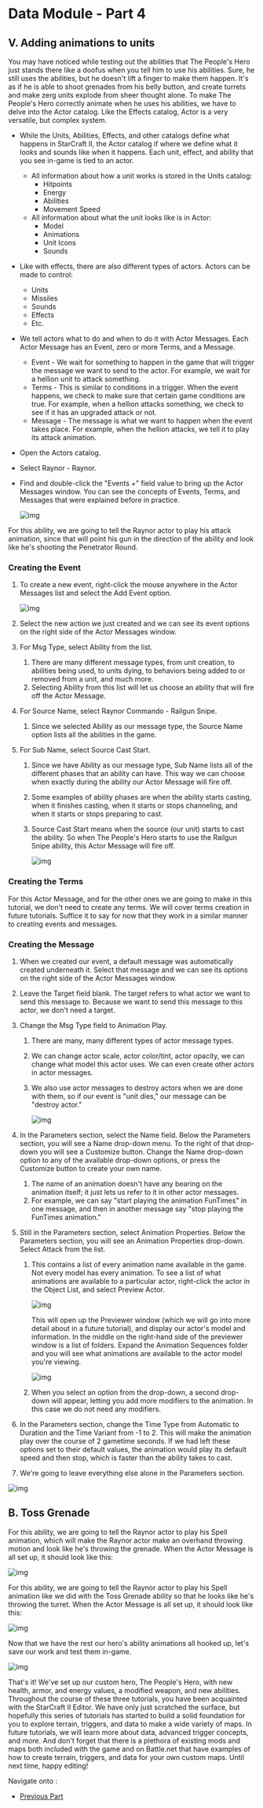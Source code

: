 # Data Module - Part 4

## V. Adding animations to units

You may have noticed while testing out the abilities that The People's Hero just stands there like a doofus when you tell him to use his abilities. Sure, he still uses the abilities, but he doesn't lift a finger to make them happen. It's as if he is able to shoot grenades from his belly button, and create turrets and make zerg units explode from sheer thought alone. To make The People's Hero correctly animate when he uses his abilities, we have to delve into the Actor catalog. Like the Effects catalog, Actor is a very versatile, but complex system.

- While the Units, Abilities, Effects, and other catalogs define what happens in StarCraft II, the Actor catalog if where we define what it looks and sounds like when it happens. Each unit, effect, and ability that you see in-game is tied to an actor.
  - All information about how a unit works is stored in the Units catalog:
    - Hitpoints
    - Energy
    - Abilities
    - Movement Speed
  - All information about what the unit looks like is in Actor:
    - Model
    - Animations
    - Unit Icons
    - Sounds
- Like with effects, there are also different types of actors. Actors can be made to control:
  - Units
  - Missiles
  - Sounds
  - Effects
  - Etc.
- We tell actors what to do and when to do it with Actor Messages. Each Actor Message has an Event, zero or more Terms, and a Message.
  - Event - We wait for something to happen in the game that will trigger the message we want to send to the actor. For example, we wait for a hellion unit to attack something.
  - Terms - This is similar to conditions in a trigger. When the event happens, we check to make sure that certain game conditions are true. For example, when a hellion attacks something, we check to see if it has an upgraded attack or not.
  - Message - The message is what we want to happen when the event takes place. For example, when the hellion attacks, we tell it to play its attack animation.





- Open the Actors catalog.

- Select Raynor - Raynor.

- Find and double-click the "Events +" field value to bring up the Actor Messages window. You can see the concepts of Events, Terms, and Messages that were explained before in practice.

  ![img](040-changingunitactor-actorwindow.jpg)





For this ability, we are going to tell the Raynor actor to play his attack animation, since that will point his gun in the direction of the ability and look like he's shooting the Penetrator Round.

### Creating the Event

1. To create a new event, right-click the mouse anywhere in the Actor Messages list and select the Add Event option.

   ![img](041-changingunitactor-addeventoption.jpg)

2. Select the new action we just created and we can see its event options on the right side of the Actor Messages window.

3. For Msg Type, select Ability from the list.

   1. There are many different message types, from unit creation, to abilities being used, to units dying, to behaviors being added to or removed from a unit, and much more.
   2. Selecting Ability from this list will let us choose an ability that will fire off the Actor Message.

4. For Source Name, select Raynor Commando - Railgun Snipe.

   1. Since we selected Ability as our message type, the Source Name option lists all the abilities in the game.

5. For Sub Name, select Source Cast Start.

   1. Since we have Ability as our message type, Sub Name lists all of the different phases that an ability can have. This way we can choose when exactly during the ability our Actor Message will fire off.

   2. Some examples of ability phases are when the ability starts casting, when it finishes casting, when it starts or stops channeling, and when it starts or stops preparing to cast.

   3. Source Cast Start means when the source (our unit) starts to cast the ability. So when The People's Hero starts to use the Railgun Snipe ability, this Actor Message will fire off.

      ![img](042-changingunitactor-snipeevent.jpg)





### Creating the Terms

For this Actor Message, and for the other ones we are going to make in this tutorial, we don't need to create any terms. We will cover terms creation in future tutorials. Suffice it to say for now that they work in a similar manner to creating events and messages.

### Creating the Message

1. When we created our event, a default message was automatically created underneath it. Select that message and we can see its options on the right side of the Actor Messages window.

2. Leave the Target field blank. The target refers to what actor we want to send this message to. Because we want to send this message to this actor, we don't need a target.

3. Change the Msg Type field to Animation Play.

   1. There are many, many different types of actor message types.

   2. We can change actor scale, actor color/tint, actor opacity, we can change what model this actor uses. We can even create other actors in actor messages.

   3. We also use actor messages to destroy actors when we are done with them, so if our event is "unit dies," our message can be "destroy actor."

      ![img](043-changingunitactor-snipemessage1.jpg)

4. In the Parameters section, select the Name field. Below the Parameters section, you will see a Name drop-down menu. To the right of that drop-down you will see a Customize button. Change the Name drop-down option to any of the available drop-down options, or press the Customize button to create your own name.

   1. The name of an animation doesn't have any bearing on the animation itself; it just lets us refer to it in other actor messages.
   2. For example, we can say "start playing the animation FunTimes" in one message, and then in another message say "stop playing the FunTimes animation."

5. Still in the Parameters section, select Animation Properties. Below the Parameters section, you will see an Animation Properties drop-down. Select Attack from the list.

   1. This contains a list of every animation name available in the game. Not every model has every animation. To see a list of what animations are available to a particular actor, right-click the actor in the Object List, and select Preview Actor.

      ![img](044-changingunitactor-previewactoroption.jpg)

      This will open up the Previewer window (which we will go into more detail about in a future tutorial), and display our actor's model and information. In the middle on the right-hand side of the previewer window is a list of folders. Expand the Animation Sequences folder and you will see what animations are available to the actor model you're viewing.

      ![img](045-changingunitactor-previewer.jpg)

   2. When you select an option from the drop-down, a second drop-down will appear, letting you add more modifiers to the animation. In this case we do not need any modifiers.

6. In the Parameters section, change the Time Type from Automatic to Duration and the Time Variant from -1 to 2. This will make the animation play over the course of 2 gametime seconds. If we had left these options set to their default values, the animation would play its default speed and then stop, which is faster than the ability takes to cast.

7. We're going to leave everything else alone in the Parameters section.





![img](046-changingunitactor-animationsingame.jpg)

## B. Toss Grenade

For this ability, we are going to tell the Raynor actor to play his Spell animation, which will make the Raynor actor make an overhand throwing motion and look like he's throwing the grenade. When the Actor Message is all set up, it should look like this:

![img](047-changingunitactor-grenademessageoptions.jpg)

For this ability, we are going to tell the Raynor actor to play his Spell animation like we did with the Toss Grenade ability so that he looks like he's throwing the turret. When the Actor Message is all set up, it should look like this:

![img](048-changingunitactor-turretmessageoptions.jpg)

Now that we have the rest our hero's ability animations all hooked up, let's save our work and test them in-game.

![img](049-changingunitactor-animsingame.jpg)

That's it! We've set up our custom hero, The People's Hero, with new health, armor, and energy values, a modified weapon, and new abilities. Throughout the course of these three tutorials, you have been acquainted with the StarCraft II Editor. We have only just scratched the surface, but hopefully this series of tutorials has started to build a solid foundation for you to explore terrain, triggers, and data to make a wide variety of maps. In future tutorials, we will learn more about data, advanced trigger concepts, and more. And don't forget that there is a plethora of existing mods and maps both included with the game and on Battle.net that have examples of how to create terrain, triggers, and data for your own custom maps. Until next time, happy editing!


Navigate onto :

- [Previous Part](/data/3)